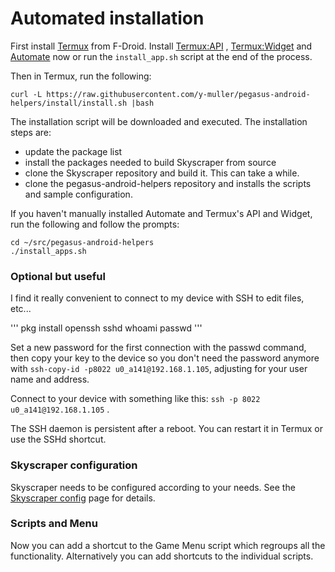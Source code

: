 # Automated installation

First install [Termux](https://f-droid.org/en/packages/com.termux) from F-Droid. Install [Termux:API](https://f-droid.org/en/packages/com.termux.api) , [Termux:Widget](https://f-droid.org/en/packages/com.termux.widget) and [Automate](https://play.google.com/store/apps/details?id=com.llamalab.automate) now or run the `install_app.sh` script at the end of the process.

Then in Termux, run the following:
```
curl -L https://raw.githubusercontent.com/y-muller/pegasus-android-helpers/install/install.sh |bash
```

The installation script will be downloaded and executed. The installation steps are:
 * update the package list
 * install the packages needed to build Skyscraper from source
 * clone the Skyscraper repository and build it. This can take a while.
 * clone the pegasus-android-helpers repository and installs the scripts and sample configuration.

If you haven't manually installed Automate and Termux's API and Widget, run the following and follow the prompts:
```
cd ~/src/pegasus-android-helpers
./install_apps.sh
```

### Optional but useful

I find it really convenient to connect to my device with SSH to edit files, etc...

'''
pkg install openssh
sshd
whoami
passwd
'''

Set a new password for the first connection with the passwd command, then copy your key to the device so you don't need the password anymore with `ssh-copy-id -p8022 u0_a141@192.168.1.105`, adjusting for your user name and address.

Connect to your device with something like this: `ssh -p 8022 u0_a141@192.168.1.105` .

The SSH daemon is persistent after a reboot. You can restart it in Termux or use the SSHd shortcut.

### Skyscraper configuration

Skyscraper needs to be configured according to your needs. See the [Skyscraper config](SKYSCRAPER_CONFIG.md) page for details.

### Scripts and Menu

Now you can add a shortcut to the Game Menu script which regroups all the functionality. Alternatively you can add shortcuts to the individual scripts.


